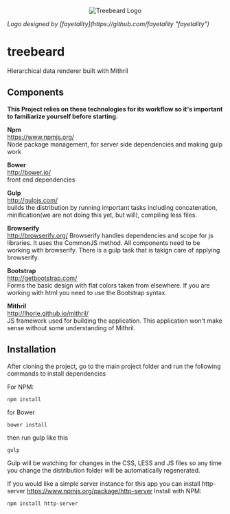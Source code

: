 
<p align="center">
  <img src="https://raw.githubusercontent.com/caneruguz/treebeard/master/demo/treebeard.png" alt="Treebeard Logo"/>
</p>
<i style="text-align:center"> Logo designed by [fayetality](https://github.com/fayetality "fayetality")  </i>

treebeard
=========

Hierarchical data renderer built with Mithril


Components 
----- 
**This Project relies on these technologies for its workflow so it's important to familiarize yourself before starting.**

**Npm**  
https://www.npmjs.org/  
Node package management, for server side dependencies and making gulp work

**Bower**  
http://bower.io/  
front end dependencies


**Gulp**  
http://gulpjs.com/  
builds the distribution by running important tasks including concatenation, minification(we are not doing this yet, but will), compiling less files. 


**Browserify**  
http://browserify.org/
Browserify handles dependencies and scope for js libraries. It uses the CommonJS method. All components need to be working with browserify. There is a gulp task that is takign care of applying browserify.  

**Bootstrap**  
http://getbootstrap.com/  
Forms the basic design with flat colors taken from elsewhere. If you are working with html you need to use the Bootstrap syntax. 

**Mithril**  
http://lhorie.github.io/mithril/  
JS framework used for building the application. This application won't make sense without some understanding of Mithril. 


Installation
-----
After cloning the project, go to the main project folder and  run the following commands to install dependencies

For NPM:

```npm install```

for Bower 

```bower install```

then run gulp like this 

``` gulp ```

Gulp will be watching for changes in the CSS, LESS and JS files so any time you change the distribution folder will be automatically regenerated. 


If you would like a simple server instance for this app you can install http-server
https://www.npmjs.org/package/http-server
Install with NPM:

``` npm install http-server ```

